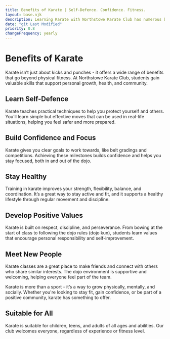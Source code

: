 ```yaml
---
title: Benefits of Karate | Self-Defence. Confidence. Fitness.
layout: base.njk
description: Learning Karate with Northstowe Karate Club has numerous benefits. Karate can help you improve your confidence, focus and fitness level.
date: "git Last Modified"
priority: 0.8
changeFrequency: yearly
---
```

# Benefits of Karate

Karate isn’t just about kicks and punches - it offers a wide range of benefits that go beyond physical fitness. At Northstowe Karate Club, students gain valuable skills that support personal growth, health, and community.

## Learn Self-Defence

Karate teaches practical techniques to help you protect yourself and others. You’ll learn simple but effective moves that can be used in real-life situations, helping you feel safer and more prepared.

## Build Confidence and Focus

Karate gives you clear goals to work towards, like belt gradings and competitions. Achieving these milestones builds confidence and helps you stay focused, both in and out of the dojo.

## Stay Healthy

Training in karate improves your strength, flexibility, balance, and coordination. It’s a great way to stay active and fit, and it supports a healthy lifestyle through regular movement and discipline.

## Develop Positive Values

Karate is built on respect, discipline, and perseverance. From bowing at the start of class to following the dojo rules (dojo kun), students learn values that encourage personal responsibility and self-improvement.

## Meet New People

Karate classes are a great place to make friends and connect with others who share similar interests. The dojo environment is supportive and welcoming, helping everyone feel part of the team.

Karate is more than a sport - it’s a way to grow physically, mentally, and socially. Whether you're looking to stay fit, gain confidence, or be part of a positive community, karate has something to offer.


## Suitable for All

Karate is suitable for children, teens, and adults of all ages and abilities. Our club welcomes everyone, regardless of experience or fitness level.

